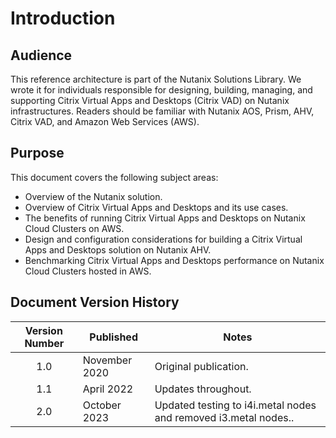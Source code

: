 # Introduction

## Audience

This reference architecture is part of the Nutanix Solutions Library. We wrote it for individuals responsible for designing, building, managing, and supporting Citrix Virtual Apps and Desktops (Citrix VAD) on Nutanix infrastructures. Readers should be familiar with Nutanix AOS, Prism, AHV, Citrix VAD, and Amazon Web Services (AWS). 

## Purpose

This document covers the following subject areas:

- Overview of the Nutanix solution.
- Overview of Citrix Virtual Apps and Desktops and its use cases.
- The benefits of running Citrix Virtual Apps and Desktops on Nutanix Cloud Clusters on AWS.
- Design and configuration considerations for building a Citrix Virtual Apps and Desktops solution on Nutanix AHV.
- Benchmarking Citrix Virtual Apps and Desktops performance on Nutanix Cloud Clusters hosted in AWS.

## Document Version History 

| Version Number | Published | Notes |
| :---: | --- | --- |
| 1.0 | November 2020 | Original publication. |
| 1.1 | April 2022 | Updates throughout. | 
| 2.0 | October 2023 | Updated testing to i4i.metal nodes and removed i3.metal nodes.. | 
